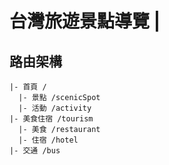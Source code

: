 # 台灣旅遊景點導覽 |

## 路由架構

```
|- 首頁 /
  |- 景點 /scenicSpot
  |- 活動 /activity
|- 美食住宿 /tourism 
  |- 美食 /restaurant
  |- 住宿 /hotel
|- 交通 /bus
```